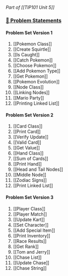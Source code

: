 *Part of [[TIP101 Unit 5]]*

### [🔗 Problem Statements](https://courses.codepath.org/courses/tip101/unit/5#!session_one)

#### Problem Set Version 1

1. [[Pokemon Class]]
2. [[Create Squirtle]]
3. [[Is Caught]]
4. [[Catch Pokemon]]
5. [[Choose Pokemon]]
6. [[Add Pokemon Type]]
7. [[Get Pokemon]]
8. [[Pokemon Evolution]]
9. [[Node Class]]
10. [[Linking Nodes]]
11. [[Mario Party]]
12. [[Printing Linked List]]

#### Problem Set Version 2

1. [[Card Class]]
2. [[Print Card]]
3. [[Verify Update]]
4. [[Valid Card]]
5. [[Get Value]]
6. [[Hand Class]]
7. [[Sum of Cards]]
8. [[Print Hand]]
9. [[Head and Tail Nodes]]
10. [[Middle Node]]
11. [[Zodiac Signs]]
12. [[Print Linked List]]

#### Problem Set Version 3

1. [[Player Class]]
2. [[Player Match]]
3. [[Update Kart]]
4. [[Set Character]]
5. [[Add Special Item]]
6. [[Print Inventory]]
7. [[Race Results]]
8. [[Get Rank]]
9. [[Tom and Jerry]]
10. [[Chase List]]
11. [[Update Chase]]
12. [[Chase String]]